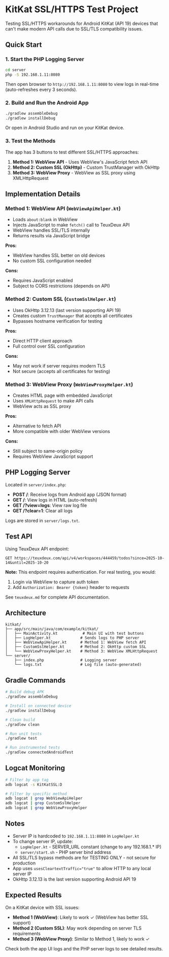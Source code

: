 # KitKat SSL/HTTPS Test Project

Testing SSL/HTTPS workarounds for Android KitKat (API 19) devices that can't make modern API calls due to SSL/TLS compatibility issues.

## Quick Start

### 1. Start the PHP Logging Server

```bash
cd server
php -S 192.168.1.11:8080
```

Then open browser to `http://192.168.1.11:8080` to view logs in real-time (auto-refreshes every 3 seconds).

### 2. Build and Run the Android App

```bash
./gradlew assembleDebug
./gradlew installDebug
```

Or open in Android Studio and run on your KitKat device.

### 3. Test the Methods

The app has 3 buttons to test different SSL/HTTPS approaches:

1. **Method 1: WebView API** - Uses WebView's JavaScript fetch API
2. **Method 2: Custom SSL (OkHttp)** - Custom TrustManager with OkHttp
3. **Method 3: WebView Proxy** - WebView as SSL proxy using XMLHttpRequest

## Implementation Details

### Method 1: WebView API (`WebViewApiHelper.kt`)
- Loads `about:blank` in WebView
- Injects JavaScript to make `fetch()` call to TeuxDeux API
- WebView handles SSL/TLS internally
- Returns results via JavaScript bridge

**Pros:**
- WebView handles SSL better on old devices
- No custom SSL configuration needed

**Cons:**
- Requires JavaScript enabled
- Subject to CORS restrictions (depends on API)

### Method 2: Custom SSL (`CustomSslHelper.kt`)
- Uses OkHttp 3.12.13 (last version supporting API 19)
- Creates custom `TrustManager` that accepts all certificates
- Bypasses hostname verification for testing

**Pros:**
- Direct HTTP client approach
- Full control over SSL configuration

**Cons:**
- May not work if server requires modern TLS
- Not secure (accepts all certificates for testing)

### Method 3: WebView Proxy (`WebViewProxyHelper.kt`)
- Creates HTML page with embedded JavaScript
- Uses `XMLHttpRequest` to make API calls
- WebView acts as SSL proxy

**Pros:**
- Alternative to fetch API
- More compatible with older WebView versions

**Cons:**
- Still subject to same-origin policy
- Requires WebView JavaScript support

## PHP Logging Server

Located in `server/index.php`:

- **POST /**: Receive logs from Android app (JSON format)
- **GET /**: View logs in HTML (auto-refresh)
- **GET /?view=logs**: View raw log file
- **GET /?clear=1**: Clear all logs

Logs are stored in `server/logs.txt`.

## Test API

Using TeuxDeux API endpoint:
```
GET https://teuxdeux.com/api/v4/workspaces/444459/todos?since=2025-10-14&until=2025-10-20
```

**Note:** This endpoint requires authentication. For real testing, you would:
1. Login via WebView to capture auth token
2. Add `Authorization: Bearer {token}` header to requests

See `teuxdeux.md` for complete API documentation.

## Architecture

```
kitkat/
├── app/src/main/java/com/example/kitkat/
│   ├── MainActivity.kt           # Main UI with test buttons
│   ├── LogHelper.kt             # Sends logs to PHP server
│   ├── WebViewApiHelper.kt      # Method 1: WebView fetch API
│   ├── CustomSslHelper.kt       # Method 2: OkHttp custom SSL
│   └── WebViewProxyHelper.kt    # Method 3: WebView XMLHttpRequest
└── server/
    ├── index.php                # Logging server
    └── logs.txt                 # Log file (auto-generated)
```

## Gradle Commands

```bash
# Build debug APK
./gradlew assembleDebug

# Install on connected device
./gradlew installDebug

# Clean build
./gradlew clean

# Run unit tests
./gradlew test

# Run instrumented tests
./gradlew connectedAndroidTest
```

## Logcat Monitoring

```bash
# Filter by app tag
adb logcat -s KitKatSSL:D

# Filter by specific method
adb logcat | grep WebViewApiHelper
adb logcat | grep CustomSslHelper
adb logcat | grep WebViewProxyHelper
```

## Notes

- Server IP is hardcoded to `192.168.1.11:8080` in `LogHelper.kt`
- To change server IP, update:
  - `LogHelper.kt` - SERVER_URL constant (change to any 192.168.1.* IP)
  - `server/start.sh` - PHP server bind address
- All SSL/TLS bypass methods are for TESTING ONLY - not secure for production
- App uses `usesCleartextTraffic="true"` to allow HTTP to any local server IP
- OkHttp 3.12.13 is the last version supporting Android API 19

## Expected Results

On a KitKat device with SSL issues:

- **Method 1 (WebView)**: Likely to work ✓ (WebView has better SSL support)
- **Method 2 (Custom SSL)**: May work depending on server TLS requirements
- **Method 3 (WebView Proxy)**: Similar to Method 1, likely to work ✓

Check both the app UI logs and the PHP server logs to see detailed results.

